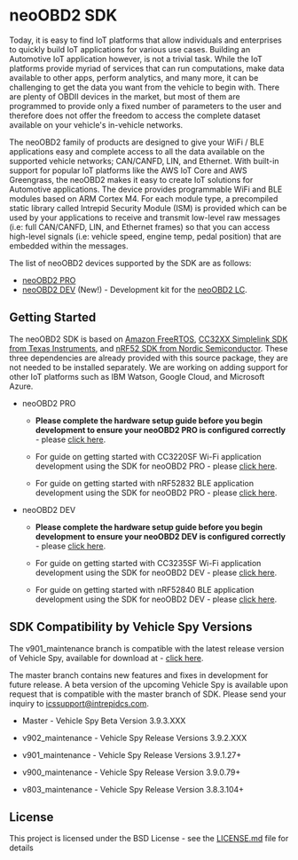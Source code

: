 # neoOBD2 SDK

Today, it is easy to find IoT platforms that allow individuals and enterprises to quickly build IoT applications for various use cases. Building an Automotive IoT application however, is not a trivial task. While the IoT platforms provide myriad of services that can run computations, make data available to other apps, perform analytics, and many more, it can be challenging to get the data you want from the vehicle to begin with. There are plenty of OBDII devices in the market, but most of them are programmed to provide only a fixed number of parameters to the user and therefore does not offer the freedom to access the complete dataset available on your vehicle's in-vehicle networks.

The neoOBD2 family of products are designed to give your WiFi / BLE applications easy and complete access to all the data available on the supported vehicle networks; CAN/CANFD, LIN, and Ethernet. With built-in support for popular IoT platforms like the AWS IoT Core and AWS Greengrass, the neoOBD2 makes it easy to create IoT solutions for Automotive applications. The device provides programmable WiFi and BLE modules based on ARM Cortex M4. For each module type, a precompiled static library called Intrepid Security Module (ISM) is provided which can be used by your applications to receive and transmit low-level raw messages (i.e: full CAN/CANFD, LIN, and Ethernet frames) so that you can access high-level signals (i.e: vehicle speed, engine temp, pedal position) that are embedded within the messages.

The list of neoOBD2 devices supported by the SDK are as follows:

* [neoOBD2 PRO](https://www.intrepidcs.com/products/vehicle-network-adapters/neoobd-2-pro/)
* [neoOBD2 DEV](https://www.intrepidcs.com/products/vehicle-network-adapters/neoobd-2-lc/) (New!) - Development kit for the [neoOBD2 LC](https://www.intrepidcs.com/products/vehicle-network-adapters/neoobd-2-lc/).

## Getting Started

The neoOBD2 SDK is based on [Amazon FreeRTOS](https://aws.amazon.com/documentation/freertos/), [CC32XX Simplelink SDK from Texas Instruments](http://www.ti.com/tool/download/SIMPLELINK-CC32XX-SDK), and [nRF52 SDK from Nordic Semiconductor](https://www.nordicsemi.com/Software-and-tools/Software/nRF5-SDK). These three dependencies are already provided with this source package, they are not needed to be installed separately. We are working on adding support for other IoT platforms such as IBM Watson, Google Cloud, and Microsoft Azure.

* neoOBD2 PRO

	* **Please complete the hardware setup guide before you begin development to ensure your neoOBD2 PRO is configured correctly** - please [click here](docs/neoobd2_pro/readme/OBD2PRO_HW_SETUP_GUIDE.md).

	* For guide on getting started with CC3220SF Wi-Fi application development using the SDK for neoOBD2 PRO - please [click here](docs/neoobd2_pro/readme/OBD2PRO_WIFI_GETTING_STARTED.md).

	* For guide on getting started with nRF52832 BLE application development using the SDK for neoOBD2 PRO - please [click here](docs/neoobd2_pro/readme/OBD2PRO_BLE_GETTING_STARTED.md).

* neoOBD2 DEV

	* **Please complete the hardware setup guide before you begin development to ensure your neoOBD2 DEV is configured correctly** - please [click here](docs/neoobd2_dev/readme/OBD2DEV_HW_SETUP_GUIDE.md).
	
	* For guide on getting started with CC3235SF Wi-Fi application development using the SDK for neoOBD2 DEV - please [click here](docs/neoobd2_dev/readme/OBD2DEV_WIFI_GETING_STARTED.md).
	
	* For guide on getting started with nRF52840 BLE application development using the SDK for neoOBD2 DEV - please [click here](docs/neoobd2_dev/readme/OBD2DEV_BLE_GETTING_STARTED.md).

## SDK Compatibility by Vehicle Spy Versions

The v901_maintenance branch is compatible with the latest release version of Vehicle Spy, available for download at - [click here](https://www.intrepidcs.com/main/updates).

The master branch contains new features and fixes in development for future release. A beta version of the upcoming Vehicle Spy is available upon request that is compatible with the master branch of SDK. Please send your inquiry to icssupport@intrepidcs.com.

* Master - Vehicle Spy Beta Version 3.9.3.XXX

* v902_maintenance - Vehicle Spy Release Versions 3.9.2.XXX

* v901_maintenance - Vehicle Spy Release Versions 3.9.1.27+

* v900_maintenance - Vehicle Spy Release Version 3.9.0.79+

* v803_maintenance - Vehicle Spy Release Version 3.8.3.104+

## License

This project is licensed under the BSD License - see the [LICENSE.md](LICENSE.md) file for details
